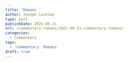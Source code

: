 ```yaml
---
title: 'Romans '
author: Joseph Louthan
type: post
publishDate: 2021-06-21
url: /commentary-romans/2021-06-21-commentary-romans/
categories:
  - Commentary
tags:
  - 'Commentary: Romans'
draft: true
---
```

